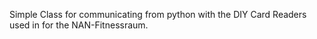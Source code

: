 Simple Class for communicating from python with the DIY Card Readers
used in for the NAN-Fitnessraum.

